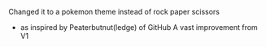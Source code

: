 Changed it to a pokemon theme instead of rock paper scissors

- as inspired by Peaterbutnut(ledge) of GitHub
  A vast improvement from V1
